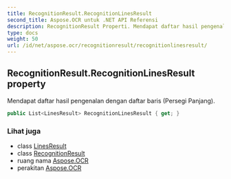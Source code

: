 ```yaml
---
title: RecognitionResult.RecognitionLinesResult
second_title: Aspose.OCR untuk .NET API Referensi
description: RecognitionResult Properti. Mendapat daftar hasil pengenalan dengan daftar baris Persegi Panjang.
type: docs
weight: 50
url: /id/net/aspose.ocr/recognitionresult/recognitionlinesresult/
---
```

## RecognitionResult.RecognitionLinesResult property

Mendapat daftar hasil pengenalan dengan daftar baris (Persegi Panjang).

```csharp
public List<LinesResult> RecognitionLinesResult { get; }
```

### Lihat juga

* class [LinesResult](../../recognitionresult.linesresult/)
* class [RecognitionResult](../)
* ruang nama [Aspose.OCR](../../recognitionresult/)
* perakitan [Aspose.OCR](../../../)


